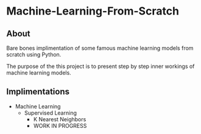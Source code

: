 # Machine-Learning-From-Scratch

## About

Bare bones implimentation of some famous machine learning models from scratch using Python.

The purpose of the this project is to present step by step inner workings of machine learning models.

## Implimentations

- Machine Learning
    - Supervised Learning
        - K Nearest Neighbors
        - WORK IN PROGRESS
